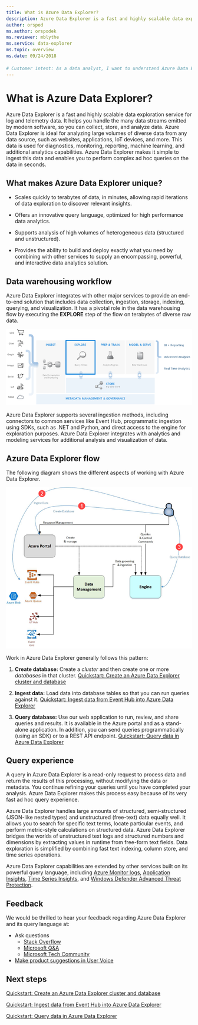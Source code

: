 ```yaml
---
title: What is Azure Data Explorer?
description: Azure Data Explorer is a fast and highly scalable data exploration service for log and telemetry data.
author: orspod
ms.author: orspodek
ms.reviewer: mblythe
ms.service: data-explorer
ms.topic: overview
ms.date: 09/24/2018

# Customer intent: As a data analyst, I want to understand Azure Data Explorer, so I can decide if it's suitable for my analytics workloads.
---
```


# What is Azure Data Explorer?

Azure Data Explorer is a fast and highly scalable data exploration service for log and telemetry data. It helps you handle the many data streams emitted by modern software, so you can collect, store, and analyze data. Azure Data Explorer is ideal for analyzing large volumes of diverse data from any data source, such as websites, applications, IoT devices, and more. This data is used for diagnostics, monitoring, reporting, machine learning, and additional analytics capabilities. Azure Data Explorer makes it simple to ingest this data and enables you to perform complex ad hoc queries on the data in seconds.

## What makes Azure Data Explorer unique?

- Scales quickly to terabytes of data, in minutes, allowing rapid iterations of data exploration to discover relevant insights.

- Offers an innovative query language, optimized for high performance data analytics.

- Supports analysis of high volumes of heterogeneous data (structured and unstructured).

- Provides the ability to build and deploy exactly what you need by combining with other services to supply an encompassing, powerful, and interactive data analytics solution.

## Data warehousing workflow

Azure Data Explorer integrates with other major services to provide an end-to-end solution that includes data collection, ingestion, storage, indexing, querying, and visualization. It has a pivotal role in the data warehousing flow by executing the **EXPLORE** step of the flow on terabytes of diverse raw data.

![Data warehouse diagram](media/data-explorer-overview/data-warehouse.png)

Azure Data Explorer supports several ingestion methods, including connectors to common services like Event Hub, programmatic ingestion using SDKs, such as .NET and Python, and direct access to the engine for exploration purposes. Azure Data Explorer integrates with analytics and modeling services for additional analysis and visualization of data.

## Azure Data Explorer flow

The following diagram shows the different aspects of working with Azure Data Explorer.

![Azure Data Explorer flow](media/data-explorer-overview/workflow.png)

Work in Azure Data Explorer generally follows this pattern:

1. **Create database:** Create a *cluster* and then create one or more *databases* in that cluster. [Quickstart: Create an Azure Data Explorer cluster and database](create-cluster-database-portal.md)

1. **Ingest data:** Load data into database tables so that you can run queries against it. [Quickstart: Ingest data from Event Hub into Azure Data Explorer](ingest-data-event-hub.md)

1. **Query database:** Use our web application to run, review, and share queries and results. It is available in the Azure portal and as a stand-alone application. In addition, you can send queries programmatically (using an SDK) or to a REST API endpoint. [Quickstart: Query data in Azure Data Explorer](web-query-data.md)

## Query experience

A query in Azure Data Explorer is a read-only request to process data and return the results of this processing, without modifying the data or metadata. You continue refining your queries until you have completed your analysis. Azure Data Explorer makes this process easy because of its very fast ad hoc query experience.

Azure Data Explorer handles large amounts of structured, semi-structured (JSON-like nested types) and unstructured (free-text) data equally well. It allows you to search for specific text terms, locate particular events, and perform metric-style calculations on structured data. Azure Data Explorer bridges the worlds of unstructured text logs and structured numbers and dimensions by extracting values in runtime from free-form text fields. Data exploration is simplified by combining fast text indexing, column store, and time series operations.

Azure Data Explorer capabilities are extended by other services built on its powerful query language, including [Azure Monitor logs](/azure/log-analytics/), [Application Insights](/azure/application-insights/), [Time Series Insights](/azure/time-series-insights/), and [Windows Defender Advanced Threat Protection](/windows/security/threat-protection/windows-defender-atp/windows-defender-advanced-threat-protection/).

## Feedback

We would be thrilled to hear your feedback regarding Azure Data Explorer and its query language at:

- Ask questions
  - [Stack Overflow](https://stackoverflow.com/questions/tagged/azure-data-explorer)
  - [Microsoft Q&A](https://docs.microsoft.com/en-us/answers/topics/azure-data-explorer.html)
  - [Microsoft Tech Community](https://techcommunity.microsoft.com/t5/Azure-Data-Explorer/bd-p/Kusto)
- [Make product suggestions in User Voice](https://aka.ms/AzureDataExplorer.UserVoice)

## Next steps

[Quickstart: Create an Azure Data Explorer cluster and database](create-cluster-database-portal.md)

[Quickstart: Ingest data from Event Hub into Azure Data Explorer](ingest-data-event-hub.md)

[Quickstart: Query data in Azure Data Explorer](web-query-data.md)
